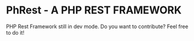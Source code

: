 # PhRest - A PHP REST FRAMEWORK
PHP Rest Framework still in dev mode. Do you want to contribute? Feel free to do it!
